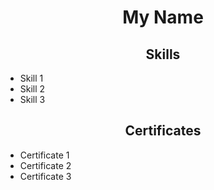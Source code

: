 <!DOCTYPE html>
<html>
<head>
  <title>My Personal Website</title>
</head>
<body>
  <h1 align="center">My Name</h1>
  <h2 align="center">Skills</h2>
  <ul>
    <li>Skill 1</li>
    <li>Skill 2</li>
    <li>Skill 3</li>
  </ul>
  <h2 align="center">Certificates</h2>
  <ul>
    <li>Certificate 1</li>
    <li>Certificate 2</li>
    <li>Certificate 3</li>
  </ul>
</body>
</html>
